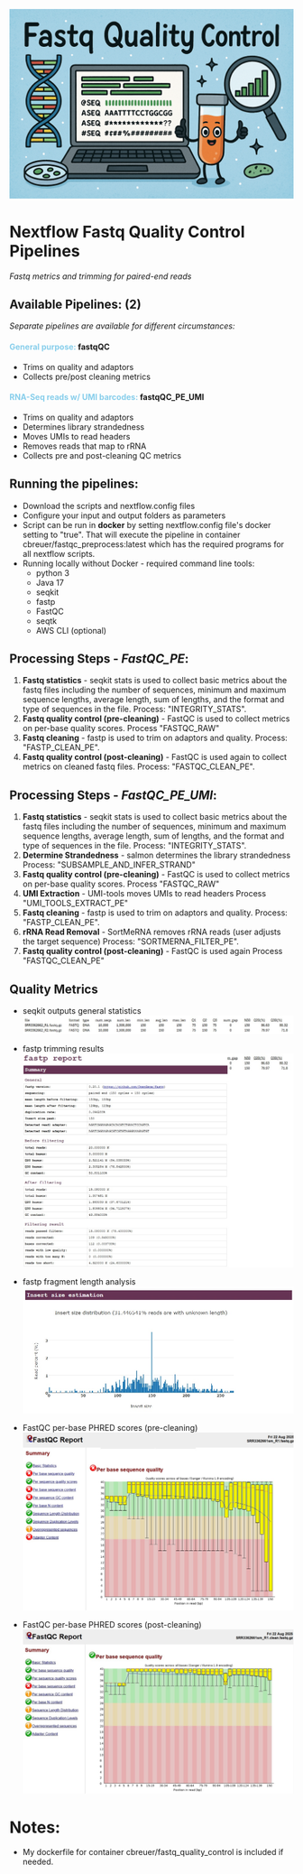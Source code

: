 ![Banner](./pix/banner.png)
# Nextflow Fastq Quality Control Pipelines
<i> Fastq metrics and trimming for paired-end reads</i>

## Available Pipelines: (2)
<i>Separate pipelines are available for different circumstances:</i><br>
#### <span style="color:skyblue;">General purpose: </span> fastqQC<br> 
- Trims on quality and adaptors 
- Collects pre/post cleaning metrics

#### <span style="color:skyblue;">RNA-Seq reads w/ UMI barcodes: </span>fastqQC_PE_UMI
- Trims on quality and adaptors
- Determines library strandedness
- Moves UMIs to read headers
- Removes reads that map to rRNA
- Collects pre and post-cleaning QC metrics

## Running the pipelines:
- Download the scripts and nextflow.config files
- Configure your input and output folders as parameters
- Script can be run in <b>docker</b> by setting nextflow.config file's docker setting to "true". That will execute the pipeline in container cbreuer/fastqc_preprocess:latest which has the required programs for all nextflow scripts.
- Running locally without Docker - required command line tools:
	- python 3
	- Java 17
	- seqkit
	- fastp
	- FastQC
	- seqtk
	- AWS CLI (optional)

## Processing Steps - <i>FastQC_PE</i>:
1. <b>Fastq statistics</b> - seqkit stats is used to collect basic metrics about the fastq files including the number of sequences, minimum and maximum sequence lengths, average length, sum of lengths, and the format and type of sequences in the file. 
Process: "INTEGRITY_STATS".<br>
2. <b>Fastq quality control (pre-cleaning)</b> - FastQC is used to collect metrics on per-base quality scores. 
Process "FASTQC_RAW"
3. <b>Fastq cleaning</b> - fastp is used to trim on adaptors and quality. 
Process: "FASTP_CLEAN_PE".
4. <b>Fastq quality control (post-cleaning)</b> - FastQC is used again to collect metrics on cleaned fastq files.
Process: "FASTQC_CLEAN_PE". 

## Processing Steps - <i>FastQC_PE_UMI</i>:
1. <b>Fastq statistics</b> - seqkit stats is used to collect basic metrics about the fastq files including the number of sequences, minimum and maximum sequence lengths, average length, sum of lengths, and the format and type of sequences in the file. 
Process: "INTEGRITY_STATS".<br>
2. <b>Determine Strandedness</b> - salmon determines the library strandedness 
Process: "SUBSAMPLE_AND_INFER_STRAND"
3. <b>Fastq quality control (pre-cleaning)</b> - FastQC is used to collect metrics on per-base quality scores. 
Process "FASTQC_RAW"
4. <b>UMI Extraction</b> - UMI-tools moves UMIs to read headers 
Process "UMI_TOOLS_EXTRACT_PE"
5. <b>Fastq cleaning</b> - fastp is used to trim on adaptors and quality. 
Process: "FASTP_CLEAN_PE".
6. <b>rRNA Read Removal</b> - SortMeRNA removes rRNA reads (user adjusts the target sequence)
Process: "SORTMERNA_FILTER_PE".
7. <b>Fastq quality control (post-cleaning)</b> - FastQC is used again
Process "FASTQC_CLEAN_PE"

## Quality Metrics
- seqkit outputs general statistics
 ![seqkit](./pix/stats.jpg)

 - fastp trimming results
 ![fastqp](./pix/fastp.jpg)

 - fastp fragment length analysis
 ![fastp fragment analysis](./pix/fastpFrag.jpg)

- FastQC per-base PHRED scores (pre-cleaning)
![fastqc phred pre](./pix/fastqcRaw.jpg)

- FastQC per-base PHRED scores (post-cleaning)
![fastqc phred post](./pix/fastqcClean.jpg)

# Notes:
- My dockerfile for container cbreuer/fastq_quality_control is included if needed.